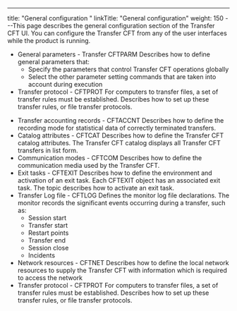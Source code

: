 ---
title: "General configuration "
linkTitle: "General configuration"
weight: 150
---This page describes the general configuration section of the Transfer CFT UI. You can configure the Transfer CFT from any of the user interfaces while the product is running.

- General parameters - Transfer CFTPARM Describes how to define general parameters that:
    -   Specify the parameters that control Transfer CFT operations globally
    -   Select the other parameter setting commands that are taken into account during execution
- Transfer protocol - CFTPROT For computers to transfer files, a set of transfer rules must be established. Describes how to set up these transfer rules, or file transfer protocols.

<!-- -->

- Transfer accounting records - CFTACCNT Describes how to define the recording mode for statistical data of correctly terminated transfers.
- Catalog attributes - CFTCAT Describes how to define the Transfer CFT catalog attributes. The Transfer CFT catalog displays all Transfer CFT transfers in list form.
- Communication modes - CFTCOM Describes how to define the communication media used by the Transfer CFT.
- Exit tasks - CFTEXIT Describes how to define the environment and activation of an exit task. Each CFTEXIT object has an associated exit task. The topic describes how to activate an exit task.
- Transfer Log file - CFTLOG Defines the monitor log file declarations. The monitor records the significant events occurring during a transfer, such as:
    -   Session start
    -   Transfer start
    -   Restart points
    -   Transfer end
    -   Session close
    -   Incidents
- Network resources - CFTNET Describes how to define the local network resources to supply the Transfer CFT with information which is required to access the network
- Transfer protocol - CFTPROT For computers to transfer files, a set of transfer rules must be established. Describes how to set up these transfer rules, or file transfer protocols.
